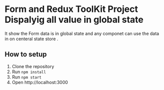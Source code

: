# Form and Redux ToolKit Project Dispalyig all value in global state

It show the Form data is in global state and any componet can use the data in
on centeral state store .


## How to setup

1. Clone the repository
2. Run `npm install`
3. Run `npm start`
4. Open http://localhost:3000
